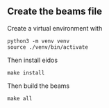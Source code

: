 ## Create the beams file

Create a virtual environment with

    python3 -m venv venv
    source ./venv/bin/activate

Then install eidos

    make install

Then build the beams

    make all
